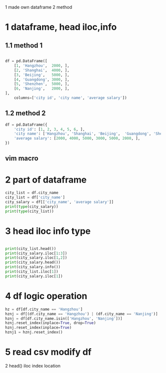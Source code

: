 1 made own dataframe 2 method 
# 1 dataframe, head iloc,info
## 1.1 method 1
```python

df = pd.DataFrame([
    [1, 'Hangzhou',  2000, ],
    [2, 'Shanghai',  4000, ],
    [3, 'Beijing',   5000, ],
    [4, 'Guangdong', 3000, ],
    [5, 'Shenzhen',  5000, ],
    [6, 'Nanjing',   2000, ],
],
    columns=['city id', 'city name', 'average salary'])
```
## 1.2 method 2
```python
df = pd.DataFrame({
    'city id': [1, 2, 3, 4, 5, 6, ],
    'city name': ['Hangzhou', 'Shanghai', 'Beijing',  'Guangdong', 'Shenzhen', 'Nanjing', ],
    'average salary': [2000, 4000, 5000, 3000, 5000, 2000, ],
})
```

## vim macro

# 2 part of dataframe

```python
city_list = df.city_name
city_list = df['city_name']
city_salary = df[['city_name', 'average salary']]
print(type(city_salary))
print(type(city_list))
```

# 3 head iloc info type
```python

print(city_list.head())
print(city_salary.iloc[1:3])
print(city_salary.iloc[1,2])
print(city_salary.head())
print(city_salary.info())
print(city_list.iloc[1])
print(city_salary.iloc[1])
```

# 4 df logic operation
```python
hz = df[df.city_name == 'Hangzhou']
hznj = df[(df.city_name == 'Hangzhou') | (df.city_name == 'Nanjing')]
hznj = df[df.city_name.isin(['Hangzhou', 'Nanjing'])]
hznj.reset_index(inplace=True, drop=True)
hznj.reset_index(inplace=True)
hznj1 = hznj.reset_index()
```

# 5 read csv modify df

2 head() iloc index location
